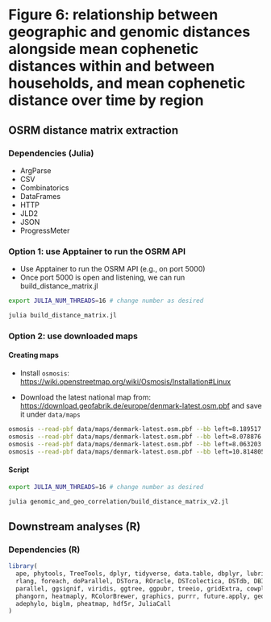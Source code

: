 # Figure 6: relationship between geographic and genomic distances alongside mean cophenetic distances within and between households, and mean cophenetic distance over time by region

## OSRM distance matrix extraction

### Dependencies (Julia)

* ArgParse
* CSV
* Combinatorics
* DataFrames
* HTTP
* JLD2
* JSON
* ProgressMeter

### Option 1: use Apptainer to run the OSRM API

* Use Apptainer to run the OSRM API (e.g., on port 5000)
* Once port 5000 is open and listening, we can run build_distance_matrix.jl

```bash
export JULIA_NUM_THREADS=16 # change number as desired

julia build_distance_matrix.jl
```

### Option 2: use downloaded maps

#### Creating maps

* Install ```osmosis```: <https://wiki.openstreetmap.org/wiki/Osmosis/Installation#Linux>

* Download the latest national map from: <https://download.geofabrik.de/europe/denmark-latest.osm.pbf> and save it under ```data/maps```

```bash
osmosis --read-pbf data/maps/denmark-latest.osm.pbf --bb left=8.189517 bottom=56.534547 right=11.225991 top=57.760255 --write-pdf data/maps/nordjylland.osm.pbf
osmosis --read-pbf data/maps/denmark-latest.osm.pbf --bb left=8.078876 bottom=55.644379 right=11.664191 top=56.843257 --write-pbf data/maps/midtjylland.osm.pbf
osmosis --read-pbf data/maps/denmark-latest.osm.pbf --bb left=8.063203 bottom=54.718281 right=10.995552 top=55.953250 --write-pbf data/maps/syddanmark.osm.pbf
osmosis --read-pbf data/maps/denmark-latest.osm.pbf --bb left=10.814805 bottom=54.544406 right=12.645516 top=56.017306 --write-pbf data/maps/sjælland.osm.pbf
```

#### Script

```bash
export JULIA_NUM_THREADS=16 # change number as desired

julia genomic_and_geo_correlation/build_distance_matrix_v2.jl
```

## Downstream analyses (R)

### Dependencies (R)

```R
library(
  ape, phytools, TreeTools, dplyr, tidyverse, data.table, dbplyr, lubridate,
  rlang, foreach, doParallel, DSTora, ROracle, DSTcolectica, DSTdb, DBI,
  parallel, ggsignif, viridis, ggtree, ggpubr, treeio, gridExtra, cowplot, ggplotify,
  phangorn, heatmaply, RColorBrewer, graphics, purrr, future.apply, geosphere, patchwork, coefplot,
  adephylo, biglm, pheatmap, hdf5r, JuliaCall
)
```
